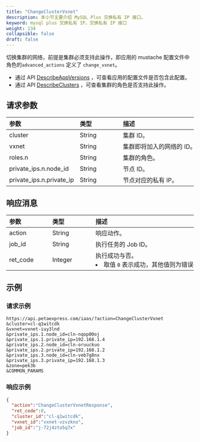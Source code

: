 ```yaml
---
title: "ChangeClusterVxnet"
description: 本小节主要介绍 MySQL Plus 交换私有 IP 接口。 
keyword: mysql plus 交换私有 IP，交换私有 IP 接口
weight: 134
collapsible: false
draft: false
---
```




切换集群的网络，前提是集群必须支持此操作，即应用的 mustache 配置文件中角色的`advanced_actions` 定义了 `change_vxnet`。

- 通过 API [DescribeAppVersions](../describe_app_versions/) ，可查看应用的配置文件是否包含此配置。
- 通过 API [DescribeClusters](../describe_clusters/) ，可查看集群的角色是否支持此操作。

## 请求参数

|<span style="display:inline-block;width:100px">参数</span> |<span style="display:inline-block;width:100px">类型</span>|<span style="display:inline-block;width:380px">描述</span>|<span style="display:inline-block;width:100px">是否必选</span>|
| :--- | :--- | :--- | :--- |
| cluster | String | 集群 ID。 | Yes |
| vxnet | String | 集群即将加入的网络的 ID。 | Yes |
| roles.n | String | 集群的角色。 | No |
| private_ips.n.node_id | String | 节点 ID。 | No |
| private_ips.n.private_ip | String | 节点对应的私有 IP。 | No |

## 响应消息

|<span style="display:inline-block;width:100px">参数</span> |<span style="display:inline-block;width:100px">类型</span>|<span style="display:inline-block;width:380px">描述</span>|
| :--- | :--- | :--- | 
| action | String | 响应动作。 |
| job_id | String | 执行任务的 Job ID。 |
| ret_code | Integer | 执行成功与否。<li>取值 `0` 表示成功，其他值则为错误代码。  |

## 示例 

### 请求示例

```shell
https://api.petaexpress.com/iaas/?action=ChangeClusterVxnet
&cluster=cl-q1witcdk
&vxnet=vxnet-iuy3lnd
&private_ips.1.node_id=cln-nqop00oj
&private_ips.1.private_ip=192.168.1.4
&private_ips.2.node_id=cln-oruuckuo
&private_ips.2.private_ip=192.168.1.2
&private_ips.3.node_id=cln-veb7g8nx
&private_ips.3.private_ip=192.168.1.3
&zone=pek3b
&COMMON_PARAMS
```

### 响应示例

```json
{
  "action":"ChangeClusterVxnetResponse",
  "ret_code":0,
  "cluster_id":"cl-q1witcdk",
  "vxnet_id":"vxnet-vzvzkno",
  "job_id":"j-72j4zto5q7x"
}

```
